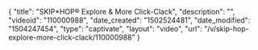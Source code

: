 {
    "title": "SKIP*HOP&reg; Explore &amp; More Click-Clack",
    "description": "",
    "videoid": "110000988",
    "date_created": "1502524481",
    "date_modified": "1504247454",
    "type": "captivate",
    "layout": "video",
    "url": "\/v\/skip-hop-explore-more-click-clack\/110000988"
}